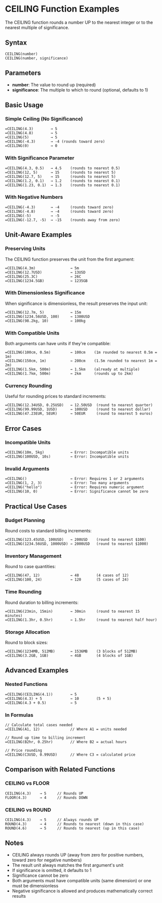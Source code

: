 # CEILING Function Examples

The CEILING function rounds a number UP to the nearest integer or to the nearest multiple of significance.

## Syntax

```
CEILING(number)
CEILING(number, significance)
```

## Parameters

- **number**: The value to round up (required)
- **significance**: The multiple to which to round (optional, defaults to 1)

## Basic Usage

### Simple Ceiling (No Significance)

```
=CEILING(4.3)        → 5
=CEILING(4.8)        → 5
=CEILING(5)          → 5
=CEILING(-4.3)       → -4 (rounds toward zero)
=CEILING(0)          → 0
```

### With Significance Parameter

```
=CEILING(4.3, 0.5)   → 4.5    (rounds to nearest 0.5)
=CEILING(12, 5)      → 15     (rounds to nearest 5)
=CEILING(12.7, 5)    → 15     (rounds to nearest 5)
=CEILING(1.2, 0.1)   → 1.2    (rounds to nearest 0.1)
=CEILING(1.23, 0.1)  → 1.3    (rounds to nearest 0.1)
```

### With Negative Numbers

```
=CEILING(-4.3)       → -4     (rounds toward zero)
=CEILING(-4.8)       → -4     (rounds toward zero)
=CEILING(-5)         → -5
=CEILING(-12.7, -5)  → -15    (rounds away from zero)
```

## Unit-Aware Examples

### Preserving Units

The CEILING function preserves the unit from the first argument:

```
=CEILING(4.3m)                → 5m
=CEILING(12.7USD)             → 13USD
=CEILING(25.3C)               → 26C
=CEILING(1234.5GB)            → 1235GB
```

### With Dimensionless Significance

When significance is dimensionless, the result preserves the input unit:

```
=CEILING(12.7m, 5)            → 15m
=CEILING(1234.56USD, 100)     → 1300USD
=CEILING(98.2kg, 10)          → 100kg
```

### With Compatible Units

Both arguments can have units if they're compatible:

```
=CEILING(100cm, 0.5m)         → 100cm    (1m rounded to nearest 0.5m = 1m)
=CEILING(150cm, 1m)           → 200cm    (1.5m rounded to nearest 1m = 2m)
=CEILING(1.5km, 500m)         → 1.5km    (already at multiple)
=CEILING(1.7km, 500m)         → 2km      (rounds up to 2km)
```

### Currency Rounding

Useful for rounding prices to standard increments:

```
=CEILING(12.34USD, 0.25USD)   → 12.50USD  (round to nearest quarter)
=CEILING(99.99USD, 1USD)      → 100USD    (round to nearest dollar)
=CEILING(47.23EUR, 5EUR)      → 50EUR     (round to nearest 5 euros)
```

## Error Cases

### Incompatible Units

```
=CEILING(10m, 5kg)            → Error: Incompatible units
=CEILING(100USD, 10s)         → Error: Incompatible units
```

### Invalid Arguments

```
=CEILING()                    → Error: Requires 1 or 2 arguments
=CEILING(1, 2, 3)             → Error: Too many arguments
=CEILING("hello")             → Error: Requires numeric argument
=CEILING(10, 0)               → Error: Significance cannot be zero
```

## Practical Use Cases

### Budget Planning

Round costs to standard billing increments:

```
=CEILING(123.45USD, 100USD)   → 200USD    (round to nearest $100)
=CEILING(1234.56USD, 1000USD) → 2000USD   (round to nearest $1000)
```

### Inventory Management

Round to case quantities:

```
=CEILING(47, 12)              → 48        (4 cases of 12)
=CEILING(100, 24)             → 120       (5 cases of 24)
```

### Time Rounding

Round duration to billing increments:

```
=CEILING(23min, 15min)        → 30min     (round to nearest 15 minutes)
=CEILING(1.3hr, 0.5hr)        → 1.5hr     (round to nearest half hour)
```

### Storage Allocation

Round to block sizes:

```
=CEILING(1234MB, 512MB)       → 1536MB    (3 blocks of 512MB)
=CEILING(3.2GB, 1GB)          → 4GB       (4 blocks of 1GB)
```

## Advanced Examples

### Nested Functions

```
=CEILING(CEILING(4.1))        → 5
=CEILING(4.3) + 5             → 10        (5 + 5)
=CEILING(4.3 + 0.5)           → 5
```

### In Formulas

```
// Calculate total cases needed
=CEILING(A1, 12)              // Where A1 = units needed

// Round up time to billing increment
=CEILING(B2hr, 0.25hr)        // Where B2 = actual hours

// Price rounding
=CEILING(C3USD, 0.99USD)      // Where C3 = calculated price
```

## Comparison with Related Functions

### CEILING vs FLOOR

```
CEILING(4.3)    → 5     // Rounds UP
FLOOR(4.3)      → 4     // Rounds DOWN
```

### CEILING vs ROUND

```
CEILING(4.3)    → 5     // Always rounds UP
ROUND(4.3)      → 4     // Rounds to nearest (down in this case)
ROUND(4.6)      → 5     // Rounds to nearest (up in this case)
```

## Notes

- CEILING always rounds UP (away from zero for positive numbers, toward zero for negative numbers)
- The result unit always matches the first argument's unit
- If significance is omitted, it defaults to 1
- Significance cannot be zero
- Both arguments must have compatible units (same dimension) or one must be dimensionless
- Negative significance is allowed and produces mathematically correct results
